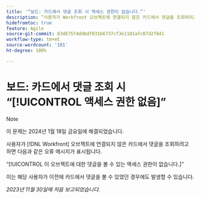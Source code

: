 ```yaml
---
title: '“보드: 카드에서 댓글 조회 시 액세스 권한이 없습니다.”'
description: “사용자가 Workfront 오브젝트에 연결되지 않은 카드에서 댓글을 조회하려고 하면 오류 메시지가 표시됩니다.”
hidefromtoc: true
feature: Agile
source-git-commit: 83d675f4ddbdf031b6737cf3e1101afc07d2f841
workflow-type: tm+mt
source-wordcount: '101'
ht-degree: 100%

---
```



# 보드: 카드에서 댓글 조회 시 “[!UICONTROL 액세스 권한 없음]”

>[!NOTE]
>
>이 문제는 2024년 1월 18일 금요일에 해결되었습니다.

사용자가 [!DNL Workfront] 오브젝트에 연결되지 않은 카드에서 댓글을 조회하려고 하면 다음과 같은 오류 메시지가 표시됩니다.

“[!UICONTROL 이 오브젝트에 대한 댓글을 볼 수 있는 액세스 권한이 없습니다.]”

이는 해당 사용자가 이전에 카드에서 댓글을 볼 수 있었던 경우에도 발생할 수 있습니다.

_2023년 11월 30일에 처음 보고되었습니다._
